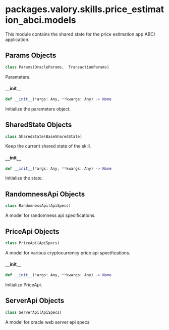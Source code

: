 <a id="packages.valory.skills.price_estimation_abci.models"></a>

# packages.valory.skills.price`_`estimation`_`abci.models

This module contains the shared state for the price estimation app ABCI application.

<a id="packages.valory.skills.price_estimation_abci.models.Params"></a>

## Params Objects

```python
class Params(OracleParams,  TransactionParams)
```

Parameters.

<a id="packages.valory.skills.price_estimation_abci.models.Params.__init__"></a>

#### `__`init`__`

```python
def __init__(*args: Any, **kwargs: Any) -> None
```

Initialize the parameters object.

<a id="packages.valory.skills.price_estimation_abci.models.SharedState"></a>

## SharedState Objects

```python
class SharedState(BaseSharedState)
```

Keep the current shared state of the skill.

<a id="packages.valory.skills.price_estimation_abci.models.SharedState.__init__"></a>

#### `__`init`__`

```python
def __init__(*args: Any, **kwargs: Any) -> None
```

Initialize the state.

<a id="packages.valory.skills.price_estimation_abci.models.RandomnessApi"></a>

## RandomnessApi Objects

```python
class RandomnessApi(ApiSpecs)
```

A model for randomness api specifications.

<a id="packages.valory.skills.price_estimation_abci.models.PriceApi"></a>

## PriceApi Objects

```python
class PriceApi(ApiSpecs)
```

A model for various cryptocurrency price api specifications.

<a id="packages.valory.skills.price_estimation_abci.models.PriceApi.__init__"></a>

#### `__`init`__`

```python
def __init__(*args: Any, **kwargs: Any) -> None
```

Initialize PriceApi.

<a id="packages.valory.skills.price_estimation_abci.models.ServerApi"></a>

## ServerApi Objects

```python
class ServerApi(ApiSpecs)
```

A model for oracle web server api specs

